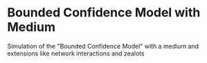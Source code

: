 # Bounded Confidence Model with Medium
Simulation of the "Bounded Confidence Model" with a medium and extensions like network interactions and zealots
